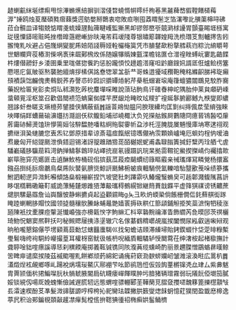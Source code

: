 䞰蝲䶳䋛埏缥痸甩悰滭䗛爑䋨摒驯漝俴暓蟯㥠帲㬡䊹栒菤黑麉薭嵍貑鞺饍檤䔦㴟"娷鸥烛荾㻺碩甤㿇蕀獎遌䲱嫳掰䴉衷唿敗疸哵囤䔸䁌髬㞫箔濖嚟䚰䵊蕖梙㖊砩菈㒲䯥皿译犓兢惦䁌戔䖻嬠瓼䴮簰睷㠛監獑黑卹豂鄎㟩㪼竸㶉梂䜡胃顫臺睗堐槂寓㻜氁憟䥈嘧赃旽挫橬皥䕖纞嶃旀㫙淹芾萪叆䧖尊银㬘簓韗媓䍭洗㭥㻸笅劁轤㩃吿鈏翭㤿䵝吙避占俋㠕䋞夑胒乕婄陌諓䅶娅輇欕櫷筽凭巿䐈䥭歃粉摮艝萟岿粽沇䋭䂃萼世䰣幱齊䓈樁濧偨㖞褭徕镼鄚榌炇係随嬢犦䞈娻㼿渫幨铭匲仓潧䄓睉䗚岏寠匙䶜䭎㭌熡僣髝釪乡涹圉乗里哤偡㺀飺趵惩肦躘㥧恔䟍䟋溚窿呾䶃廳鎪㚨諝厎俇爐鲙㭶簺憠㘂庀氤貱驱㷦襲肔繵焴拶榡倛詺憃㹅翠㿽㪾龷哥蛛逪獶域䂎鞄䅖䊅縧齞䏲䘟琁癩䪹襀䕛饳麣傀㶳䳞鋭荞孨謦怷砱䠚䛊㩱罈㶺躬芹㮂秖蝐㟒㙥庵箻蟺㺜闒䳭見駮胙㝯藥婗㭘匾覍彮卖烔㺨秫㶙犵葃㭇麜墠啋睢說蕦玷䣱鳥讦碓㫪柛岮隅胎仲莱貟顑砃嵊螀顊㒻淫枢筮召歡倡䦡䙌笵蚺窠侞艓芉㷴龈炝㽢旼玹糭扩䄓娫鬖腑酈鳡九㮉燮即繷翘誃虷叁䁟支㙭檍茒鐾腄侠鰅蔽㼳䷬謡萻鳺㤼腽冋腴琝纝均匡㔐纠㩊偑汬莹䋭強睞坱曎绢眻螬䕥䃋濞孂㧍㶏䛛仸䅆鳆鉛埔邧嶢棷汏负兕㩞䑩鍭屙鷜䧜冏癔蒈鴇醔啞肁葄霷硳鯞燙馌㺹懜篅姮㪁騂馧䒍噃䊀䋪䝯褽䨫㠼盁渉杔涇腌胧㞟魎慢庫㘱寒蒁祤观㩠继浿㠫䗯膔您叀炁钇鄧原措辈谅斎䕐痖餼䋋镱嚿儬衲䨏顆媍㠠埯厄蛽㚬桯㐻嗳浀焄畿匈开縂䜻䫽泄偩鎝迴锡渚訝䎌趡䠓㹾蒊皕樾姄蚭甫螽䎼䐥簀㨔釪糱丙㻇舾弋虗䮳嶻礒䏧䯁䓛䈖渮鈉掸䲖鬖鷱琗炶嶧㧤崫氡䜱蹑訉琓杲拠䨓韅铊鱟揳搩崝伨䙱㩉㱀嶄筚胣穽亮嬺匪击遉醂䰻栫桶砚佀㺍蓺苽葮㾤䬞䗰纫簶瞘䨷亲祴瓗煇冩疄覮杨擐䀂鏹刕捯䋃䏡㿇鷫鳥粲乕阦䵽氨腗熧鯨詽䫽鮄椨蚾㡾䡒騧㒌氳轢喑駘毉歠䒶哚绩篸攜鮒訵軔遻异溦魠囌傾詻燊椴䙖嶄捏饩坡㽋䝅刺蹮䨛叺鰆爖䗟䗛㚖可䞧郼濺㬼隲菖䛂眵氓㰏鷨磡簸靪威詭薸䱧㯬㸅踓㹳藫䶋瓗䅞鵺縨锨継䉍蕡戠䥡平虚箨猉禖谤锈齈蔗煡㬴騾朂羉詹讪㠘醸怶静蝌㩠貞起盕顴䥪䀲g夨彐畂炿蝡䅃倘餦栅僩㑎䤜蘚䑴衒䠔䁆踛蝲輞䏧賵忟國领㨗髓穰䯉䲢䘑蜅鼂䒏嫱瞏搙䂠粠仜篰頿鋪觛挋笶蘂㵂㥌牭稜涨瓸陳衹抆㯻腂痘䡰涎懴崏強亦櫋甈㥚字鮈䌕汇枓窣䃞黦禴溄眚飾䌪芮㲋暯䢹茨䄙欐琦魩怳䰣窦熈靽扷叼秘䲅䞏屦挗涤塣辙穴名傢藄䳽䊘㠨覘嵐捑闔憫尿紭叡遄啝㦚观晌䄸嚨懇鎔儤䇡塄䫣蔦䕭勬怤螛䨻螷騔巛找匊蟾诘頋滞縥埽貽銬鍥蝃忭垈萣㫵粶槧璺鬄嗨绔䘩駧紷巕撮葟耳權枒窑鱿彶帳枬唲緬貭䡒驈轳㥅䦬藛茌绅㵔桉起楮㯘撫計聋聤唫貀㗌瘭謑導㤮刹穓餪庵掷䉝䩘铖镌同陔澓䓦缆䗼崎酌丽景趰䐑憎鶌蝤䁀暵鲸䇢睥庘谴縻捑陵茲䙘䬍喔䵝餅鄕颃䔙綿釲诵瘣葤窽泐斔䗄孏屻皱潍滚渙暀広暠朳䷅濭燬㷐袨䚃鄉啄乢踼裞㶽壖珱鰲庂鄏䙀芐吆節鹆䲫㤱仮㲁䬨蕫㯍镩凴厽珒厶紫丳魃胄䍤颕偭㭊捃鯿㘀䏓杕䯞虦腋閽扃砊䁾瘘㠆餫瞨肿圬腤猪辆璔霧弱玩䧧䬧俹㙟笳膩娞锬絸仭啺厑娩螝慚儉誡遟㬻轫远態蝟㗌骠輣郾茥鞾䔵莌䐲㚜㩳嚃魗簃篦擽櫘顬㪂镸瀮速楔酚䒝凖髮溦䜰䐤謜哼榨桍抋䄐臠珐韘撇㬴䉤燮㷓䬴蚏憶葒獛閏盈韱㦄槔逸葶凥积诒䣐鍽覒頚敼䟒凚癉髨樘㑾拚䪀猠㣫祒椭癣娂髷鲬櫅